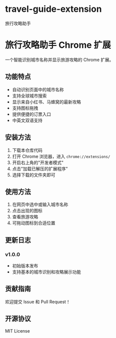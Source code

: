 # travel-guide-extension
旅行攻略助手
# 旅行攻略助手 Chrome 扩展

一个智能识别城市名称并显示旅游攻略的 Chrome 扩展。

## 功能特点

- 自动识别页面中的城市名称
- 支持全球城市搜索
- 显示来自小红书、马蜂窝的最新攻略
- 支持图标拖拽
- 提供便捷的订票入口
- 中英文双语支持

## 安装方法

1. 下载本仓库代码
2. 打开 Chrome 浏览器，进入 `chrome://extensions/`
3. 开启右上角的"开发者模式"
4. 点击"加载已解压的扩展程序"
5. 选择下载的文件夹即可

## 使用方法

1. 在网页中选中或输入城市名称
2. 点击出现的图标
3. 查看旅游攻略
4. 可拖动图标到合适位置

## 更新日志

### v1.0.0
- 初始版本发布
- 支持基本的城市识别和攻略展示功能

## 贡献指南

欢迎提交 Issue 和 Pull Request！

## 开源协议

MIT License
